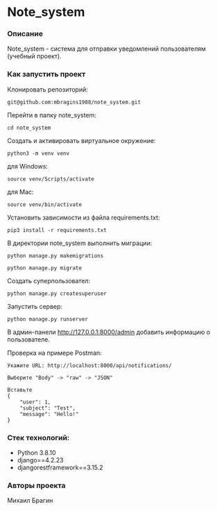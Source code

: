 # Note_system

### Описание 
Note_system - система для отправки уведомлений пользователям (учебный проект).

### Как запустить проект

Клонировать репозиторий:

```
git@github.com:mbragins1988/note_system.git  
```

Перейти в папку note_system:

```
cd note_system
```

Cоздать и активировать виртуальное окружение:

```
python3 -m venv venv
```
для Windows:
```
source venv/Scripts/activate
```
для Mac:
```
source venv/bin/activate
```

Установить зависимости из файла requirements.txt:

```
pip3 install -r requirements.txt
```

В директории note_system выполнить миграции:

```
python manage.py makemigrations
```
```
python manage.py migrate
```

Создать суперпользовател:

```
python manage.py createsuperuser
```

Запустить сервер:

```
python manage.py runserver  
```

В админ-панели http://127.0.0.1:8000/admin добавить информацию о пользователе.


Проверка на примере Postman:

```
Укажите URL: http://localhost:8000/api/notifications/  
```
```
Выберите "Body" -> "raw" -> "JSON"  
```
```
Вставьте
{
    "user": 1,
    "subject": "Test",
    "message": "Hello!"
} 
```

### Стек технологий:
- Python 3.8.10
- django==4.2.23
- djangorestframework==3.15.2

### Авторы проекта
Михаил Брагин

